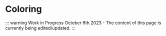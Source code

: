 # Coloring

::: warning Work in Progress
October 6th 2023 - The content of this page is currently being edited/updated.
:::